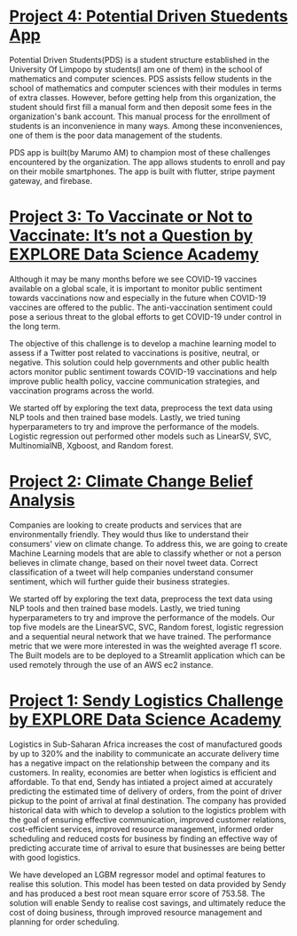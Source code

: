 # [Project 4: Potential Driven Stuedents App](https://github.com/Abelmarumo/PDS_App)

Potential Driven Students(PDS) is a student structure established in the University Of Limpopo by students(I am one of them) in the school of mathematics and computer sciences. PDS assists fellow students in the school of mathematics and computer sciences with their modules in terms of extra classes. However, before getting help from this organization, the student should first fill a manual form and then deposit some fees in the organization's bank account. This manual process for the enrollment of students is an inconvenience in many ways. Among these inconveniences, one of them is the poor data management of the students.

PDS app is built(by Marumo AM) to champion most of these challenges encountered by the organization. The app allows students to enroll and pay on their mobile smartphones. The app is built with flutter, stripe payment gateway, and firebase.

# [Project 3: To Vaccinate or Not to Vaccinate: It’s not a Question by EXPLORE Data Science Academy](https://github.com/Abelmarumo/Vaccination_hackathon)

Although it may be many months before we see COVID-19 vaccines available on a global scale, it is important to monitor public sentiment towards vaccinations now and especially in the future when COVID-19 vaccines are offered to the public. The anti-vaccination sentiment could pose a serious threat to the global efforts to get COVID-19 under control in the long term.

The objective of this challenge is to develop a machine learning model to assess if a Twitter post related to vaccinations is positive, neutral, or negative. This solution could help governments and other public health actors monitor public sentiment towards COVID-19 vaccinations and help improve public health policy, vaccine communication strategies, and vaccination programs across the world.

We started off by exploring the text data, preprocess the text data using NLP tools and then trained base models. Lastly, we tried tuning hyperparameters to try and improve the performance of the models. Logistic regression out performed other models such as LinearSV, SVC, MultinomialNB, Xgboost, and Random forest.


# [Project 2: Climate Change Belief Analysis](https://github.com/Abelmarumo/Classification_Predict_EDSA)

Companies are looking to create products and services that are environmentally friendly. They would thus like to understand their consumers' view on climate change. To address this, we are going to create Machine Learning models that are able to classify whether or not a person believes in climate change, based on their novel tweet data. Correct classification of a tweet will help companies understand consumer sentiment, which will further guide their business strategies.

We started off by exploring the text data, preprocess the text data using NLP tools and then trained base models. Lastly, we tried tuning hyperparameters to try and improve the performance of the models. Our top five models are the LinearSVC, SVC, Random forest, logistic regression and a sequential neural network that we have trained. The performance metric that we were more interested in was the weighted average f1 score. The Built models are to be deployed to a Streamlit application which can be used remotely through the use of an AWS ec2 instance.


# [Project 1: Sendy Logistics Challenge by EXPLORE Data Science Academy](https://github.com/Abelmarumo/Regression_predict_EDSA)

Logistics in Sub-Saharan Africa increases the cost of manufactured goods by up to 320% and the inability to communicate an accurate delivery time has a negative impact on the relationship between the company and its customers. In reality, economies are better when logistics is efficient and affordable. To that end, Sendy has intiated a project aimed at accurately predicting the estimated time of delivery of orders, from the point of driver pickup to the point of arrival at final destination. The company has provided historical data with which to develop a solution to the logistics problem with the goal of ensuring effective communication, improved customer relations, cost-efficient services, improved resource management, informed order scheduling and reduced costs for business by finding an effective way of predicting accurate time of arrival to esure that businesses are being better with good logistics.

We have developed an LGBM regressor model and optimal features to realise this solution. This model has been tested on data provided by Sendy and has produced a best root mean square error score of 753.58. The solution will enable Sendy to realise cost savings, and ultimately reduce the cost of doing business, through improved resource management and planning for order scheduling.
